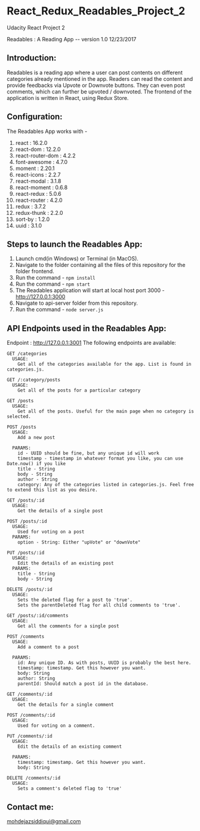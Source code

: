 # React_Redux_Readables_Project_2
Udacity React Project 2

Readables : A Reading App -- version 1.0 12/23/2017


Introduction:
-------------
Readables is a reading app where a user can post contents on different categories already mentioned in the app.
Readers can read the content and provide feedbacks via Upvote or Downvote buttons. They can even post comments, 
which can further be upvoted / downvoted.
The frontend of the application is written in React, using Redux Store.


Configuration:
--------------
The Readables App works with -

1. react : 16.2.0
2. react-dom : 12.2.0
3. react-router-dom : 4.2.2
4. font-awesome : 4.7.0
5. moment : 2.20.1
6. react-icons : 2.2.7
7. react-modal : 3.1.8
8. react-moment : 0.6.8
9. react-redux : 5.0.6
10. react-router : 4.2.0
11. redux : 3.7.2
12. redux-thunk : 2.2.0
13. sort-by : 1.2.0
14. uuid : 3.1.0


Steps to launch the Readables App:
--------------------------------
1. Launch cmd(in Windows) or Terminal (in MacOS).
2. Navigate to the folder containing all the files of this repository for the folder frontend.
3. Run the command - `npm install`
4. Run the command - `npm start`
5. The Readables application will start at local host port 3000 - http://127.0.0.1:3000
6. Navigate to api-server folder from this repository.
7. Run the command - `node server.js`


API Endpoints used in the Readables App:
--------------------------------------
Endpoint : http://127.0.0.1:3001
    The following endpoints are available:

    GET /categories
      USAGE:
        Get all of the categories available for the app. List is found in categories.js.

    GET /:category/posts
      USAGE:
        Get all of the posts for a particular category

    GET /posts
      USAGE:
        Get all of the posts. Useful for the main page when no category is selected.

    POST /posts
      USAGE:
        Add a new post

      PARAMS:
        id - UUID should be fine, but any unique id will work
        timestamp - timestamp in whatever format you like, you can use Date.now() if you like
        title - String
        body - String
        author - String
        category: Any of the categories listed in categories.js. Feel free to extend this list as you desire.

    GET /posts/:id
      USAGE:
        Get the details of a single post

    POST /posts/:id
      USAGE:
        Used for voting on a post
      PARAMS:
        option - String: Either "upVote" or "downVote"

    PUT /posts/:id
      USAGE:
        Edit the details of an existing post
      PARAMS:
        title - String
        body - String

    DELETE /posts/:id
      USAGE:
        Sets the deleted flag for a post to 'true'.
        Sets the parentDeleted flag for all child comments to 'true'.

    GET /posts/:id/comments
      USAGE:
        Get all the comments for a single post

    POST /comments
      USAGE:
        Add a comment to a post

      PARAMS:
        id: Any unique ID. As with posts, UUID is probably the best here.
        timestamp: timestamp. Get this however you want.
        body: String
        author: String
        parentId: Should match a post id in the database.

    GET /comments/:id
      USAGE:
        Get the details for a single comment

    POST /comments/:id
      USAGE:
        Used for voting on a comment.

    PUT /comments/:id
      USAGE:
        Edit the details of an existing comment

      PARAMS:
        timestamp: timestamp. Get this however you want.
        body: String

    DELETE /comments/:id
      USAGE:
        Sets a comment's deleted flag to 'true'


Contact me:
-----------
mohdejazsiddiqui@gmail.com
